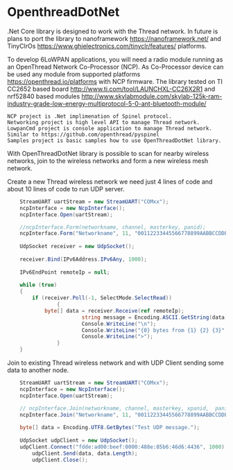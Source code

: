 # OpenthreadDotNet
.Net Core library is designed to work with the Thread network. In future is plans to port the library to nanoframework https://nanoframework.net/ and TinyClrOs https://www.ghielectronics.com/tinyclr/features/ platforms.

To develop 6LoWPAN applications, you will need a radio module running as an OpenThread Network Co-Processor (NCP). 
As Co-Processor device can be used any module from supported platforms https://openthread.io/platforms with NCP firmware. The library tested on TI CC2652 based board http://www.ti.com/tool/LAUNCHXL-CC26X2R1 and nrf52840 based modules http://www.skylabmodule.com/skylab-125k-ram-industry-grade-low-energy-multiprotocol-5-0-ant-bluetooth-module/

	NCP project is .Net implimenation of Spinel protocol.
	Networking project is high level API to manage Thread network.
	LowpanCmd project is console application to manage Thread network. Similar to https://github.com/openthread/pyspinel
	Samples project is basic samples how to use OpenThreadDotNet library.
	
With OpenThreadDotNet library is possible to scan for nearby wireless networks, join to the wireless networks and form a new wireless mesh network.

Create a new Thread wireless network we need just 4 lines of code and about 10 lines of code to run UDP server.
```csharp
	StreamUART uartStream = new StreamUART("COMxx");
	ncpInterface = new NcpInterface();     
	ncpInterface.Open(uartStream);	

	//ncpInterface.Form(networkname, channel, masterkey, panid);
	ncpInterface.Form("Networkname", 11, "00112233445566778899AABBCCDDEEFF", 1234);
           
	UdpSocket receiver = new UdpSocket();
            
	receiver.Bind(IPv6Address.IPv6Any, 1000);
            
	IPv6EndPoint remoteIp = null;	
			
	while (true)
	{
		if (receiver.Poll(-1, SelectMode.SelectRead))
                {		
			byte[] data = receiver.Receive(ref remoteIp);
                    	string message = Encoding.ASCII.GetString(data);
                    	Console.WriteLine("\n");
                    	Console.WriteLine("{0} bytes from {1} {2} {3}", message.Length, remoteIp.Address, remoteIp.Port, message);
                    	Console.WriteLine(">");
                }
	}		
```
Join to existing Thread wireless network and with UDP Client sending some data to another node.
```csharp
	StreamUART uartStream = new StreamUART("COMxx");
	ncpInterface = new NcpInterface();     
	ncpInterface.Open(uartStream);	

	// ncpInterface.Join(networkname, channel, masterkey, xpanid,  panid);	
	ncpInterface.Join("Networkname", 11, "00112233445566778899AABBCCDDEEFF", "DEAD00BEEF00CAFE",  1234);
           
	byte[] data = Encoding.UTF8.GetBytes("Test UDP message.");
	   
	UdpSocket udpClient = new UdpSocket();
	udpClient.Connect("fdde:ad00:beef:0000:488e:85b6:46d6:4436", 1000);
        udpClient.Send(data, data.Length);
        udpClient.Close();
```
